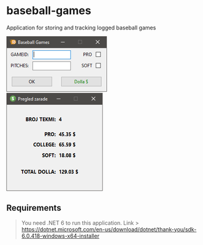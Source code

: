 # baseball-games
Application for storing and tracking logged baseball games

![Screenshot](Resources/baseballGamesMain.png)
![Screenshot](Resources/baseballGamesDollaView.png)

## Requirements
> You need .NET 6 to run this application. 
Link > https://dotnet.microsoft.com/en-us/download/dotnet/thank-you/sdk-6.0.418-windows-x64-installer